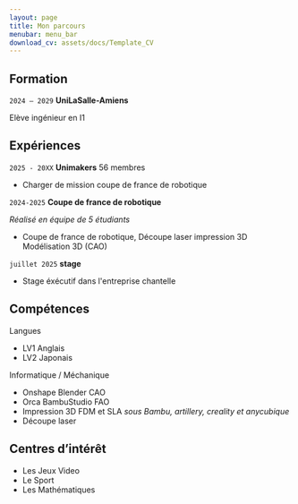 ```yaml
---
layout: page
title: Mon parcours
menubar: menu_bar
download_cv: assets/docs/Template_CV
---
```


## Formation 

`2024 – 2029`
**UniLaSalle-Amiens**

Elève ingénieur en I1

## Expériences

`2025 - 20XX` **Unimakers**
56 membres
* Charger de mission coupe de france de robotique 

`2024-2025` **Coupe de france de robotique**

_Réalisé en équipe de 5 étudiants_
* Coupe de france de robotique, Découpe laser impression 3D Modélisation 3D (CAO)

`juillet 2025` **stage**
* Stage éxécutif dans l'entreprise chantelle

## Compétences

Langues
* LV1 Anglais
* LV2 Japonais

Informatique / Méchanique
* Onshape Blender CAO
* Orca BambuStudio FAO
* Impression 3D FDM et SLA
_sous Bambu, artillery, creality et anycubique_
* Découpe laser

## Centres d’intérêt

* Les Jeux Video
* Le Sport
* Les Mathématiques